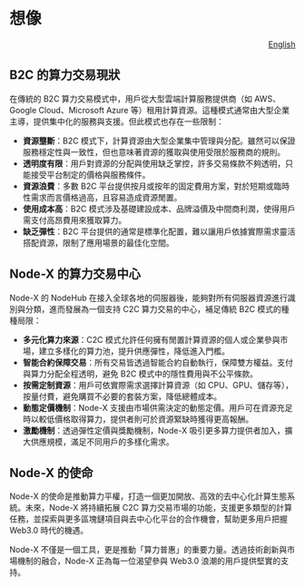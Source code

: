 # 想像

<p align="right"><a href="https://docs.node-x.xyz/en/about-node-x/imagine">English</a></p>

## **B2C 的算力交易現狀**

在傳統的 B2C 算力交易模式中，用戶從大型雲端計算服務提供商（如 AWS、Google Cloud、Microsoft Azure 等）租用計算資源。這種模式通常由大型企業主導，提供集中化的服務與支援。但此模式也存在一些限制：

* **資源壟斷**：B2C 模式下，計算資源由大型企業集中管理與分配。雖然可以保證服務穩定性與一致性，但也意味著資源的獲取與使用受限於服務商的規則。
* **透明度有限**：用戶對資源的分配與使用缺乏掌控，許多交易條款不夠透明，只能接受平台制定的價格與服務條件。
* **資源浪費**：多數 B2C 平台提供按月或按年的固定費用方案，對於短期或臨時性需求而言價格過高，且容易造成資源閒置。
* **使用成本高**：B2C 模式涉及基礎建設成本、品牌溢價及中間商利潤，使得用戶需支付高昂費用來獲取算力。
* **缺乏彈性**：B2C 平台提供的通常是標準化配置，難以讓用戶依據實際需求靈活搭配資源，限制了應用場景的最佳化空間。

## **Node-X 的算力交易中心**

Node-X 的 NodeHub 在接入全球各地的伺服器後，能夠對所有伺服器資源進行識別與分類，進而發展為一個支持 C2C 算力交易的中心，補足傳統 B2C 模式的種種局限：

* **多元化算力來源**：C2C 模式允許任何擁有閒置計算資源的個人或企業參與市場，建立多樣化的算力池，提升供應彈性，降低進入門檻。
* **智能合約保障交易**：所有交易皆透過智能合約自動執行，保障雙方權益。支付與算力分配全程透明，避免 B2C 模式中的隱性費用與不公平條款。
* **按需定制資源**：用戶可依實際需求選擇計算資源（如 CPU、GPU、儲存等），按量付費，避免購買不必要的套裝方案，降低總體成本。
* **動態定價機制**：Node-X 支援由市場供需決定的動態定價。用戶可在資源充足時以較低價格取得算力，提供者則可於資源緊缺時獲得更高報酬。
* **激勵機制**：透過彈性定價與獎勵機制，Node-X 吸引更多算力提供者加入，擴大供應規模，滿足不同用戶的多樣化需求。

## **Node-X 的使命**

Node-X 的使命是推動算力平權，打造一個更加開放、高效的去中心化計算生態系統。未來，Node-X 將持續拓展 C2C 算力交易市場的功能，支援更多類型的計算任務，並探索與更多區塊鏈項目與去中心化平台的合作機會，幫助更多用戶把握 Web3.0 時代的機遇。

Node-X 不僅是一個工具，更是推動「算力普惠」的重要力量。透過技術創新與市場機制的融合，Node-X 正為每一位渴望參與 Web3.0 浪潮的用戶提供堅實的支持。

